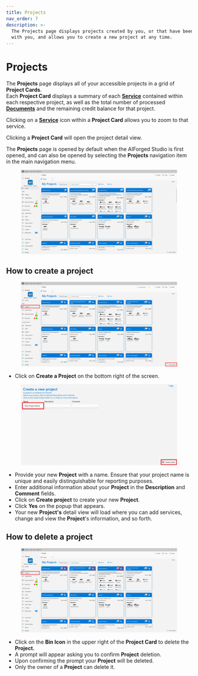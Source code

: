 ```yaml
---
title: Projects
nav_order: 7
description: >-
  The Projects page displays projects created by you, or that have been shared
  with you, and allows you to create a new project at any time.
---
```


# Projects

The **Projects** page displays all of your accessible projects in a grid of **Project Cards**.\
Each **Project Card** displays a summary of each [**Service**](broken-reference/) contained within each respective project, as well as the total number of processed [**Documents**](broken-reference/) and the remaining credit balance for that project.

Clicking on a [**Service**](broken-reference/) icon within a **Project Card** allows you to zoom to that service.

Clicking a **Project Card** will open the project detail view.

The **Projects** page is opened by default when the AIForged Studio is first opened, and can also be opened by selecting the **Projects** navigation item in the main navigation menu.

<figure><img src=".gitbook/assets/image (15) (1) (1) (1) (1).png" alt=""><figcaption></figcaption></figure>

## How to create a project

<figure><img src=".gitbook/assets/image (10) (4).png" alt=""><figcaption></figcaption></figure>

* Click on **Create a Project** on the bottom right of the screen.

<figure><img src=".gitbook/assets/image (18) (1) (1).png" alt=""><figcaption></figcaption></figure>

* Provide your new **Project** with a name. Ensure that your project name is unique and easily distinguishable for reporting purposes.
* Enter additional information about your **Project** in the **Description** and **Comment** fields.
* Click on **Create project** to create your new **Project**.
* Click **Yes** on the popup that appears.
* Your new **Project's** detail view will load where you can add services, change and view the **Project**'s information, and so forth.

## How to delete a project

<figure><img src=".gitbook/assets/image (79) (1).png" alt=""><figcaption></figcaption></figure>

* Click on the **Bin Icon** in the upper right of the **Project Card** to delete the **Project.**
* A prompt will appear asking you to confirm **Project** deletion.
* Upon confirming the prompt your **Project** will be deleted.
* Only the owner of a **Project** can delete it.
